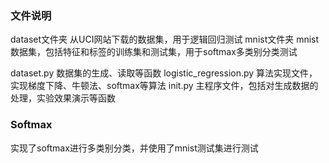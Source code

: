 ### 文件说明
dataset文件夹 从UCI网站下载的数据集，用于逻辑回归测试
mnist文件夹 mnist数据集，包括特征和标签的训练集和测试集，用于softmax多类别分类测试

dataset.py 数据集的生成、读取等函数
logistic_regression.py 算法实现文件，实现梯度下降、牛顿法、softmax等算法
init.py 主程序文件，包括对生成数据的处理，实验效果演示等函数

### Softmax
实现了softmax进行多类别分类，并使用了mnist测试集进行测试
